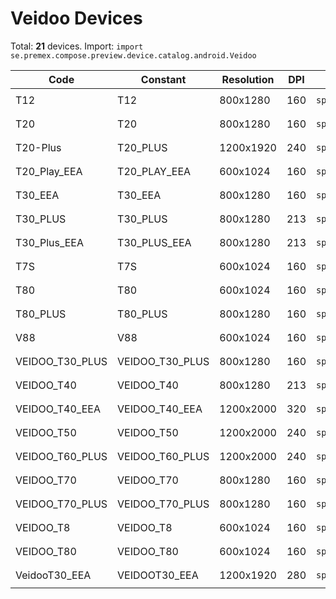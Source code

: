 # Veidoo Devices

Total: **21** devices. Import: `import se.premex.compose.preview.device.catalog.android.Veidoo`

| Code | Constant | Resolution | DPI | Compose Spec | Preview Usage |
|------|----------|------------|-----|-------------|---------------|
| T12 | T12 | 800x1280 | 160 | `spec:width=800px,height=1280px,dpi=160` | `@Preview(device = Veidoo.T12)` |
| T20 | T20 | 800x1280 | 160 | `spec:width=800px,height=1280px,dpi=160` | `@Preview(device = Veidoo.T20)` |
| T20-Plus | T20_PLUS | 1200x1920 | 240 | `spec:width=1200px,height=1920px,dpi=240` | `@Preview(device = Veidoo.T20_PLUS)` |
| T20_Play_EEA | T20_PLAY_EEA | 600x1024 | 160 | `spec:width=600px,height=1024px,dpi=160` | `@Preview(device = Veidoo.T20_PLAY_EEA)` |
| T30_EEA | T30_EEA | 800x1280 | 160 | `spec:width=800px,height=1280px,dpi=160` | `@Preview(device = Veidoo.T30_EEA)` |
| T30_PLUS | T30_PLUS | 800x1280 | 213 | `spec:width=800px,height=1280px,dpi=213` | `@Preview(device = Veidoo.T30_PLUS)` |
| T30_Plus_EEA | T30_PLUS_EEA | 800x1280 | 213 | `spec:width=800px,height=1280px,dpi=213` | `@Preview(device = Veidoo.T30_PLUS_EEA)` |
| T7S | T7S | 600x1024 | 160 | `spec:width=600px,height=1024px,dpi=160` | `@Preview(device = Veidoo.T7S)` |
| T80 | T80 | 600x1024 | 160 | `spec:width=600px,height=1024px,dpi=160` | `@Preview(device = Veidoo.T80)` |
| T80_PLUS | T80_PLUS | 800x1280 | 160 | `spec:width=800px,height=1280px,dpi=160` | `@Preview(device = Veidoo.T80_PLUS)` |
| V88 | V88 | 600x1024 | 160 | `spec:width=600px,height=1024px,dpi=160` | `@Preview(device = Veidoo.V88)` |
| VEIDOO_T30_PLUS | VEIDOO_T30_PLUS | 800x1280 | 160 | `spec:width=800px,height=1280px,dpi=160` | `@Preview(device = Veidoo.VEIDOO_T30_PLUS)` |
| VEIDOO_T40 | VEIDOO_T40 | 800x1280 | 213 | `spec:width=800px,height=1280px,dpi=213` | `@Preview(device = Veidoo.VEIDOO_T40)` |
| VEIDOO_T40_EEA | VEIDOO_T40_EEA | 1200x2000 | 320 | `spec:width=1200px,height=2000px,dpi=320` | `@Preview(device = Veidoo.VEIDOO_T40_EEA)` |
| VEIDOO_T50 | VEIDOO_T50 | 1200x2000 | 240 | `spec:width=1200px,height=2000px,dpi=240` | `@Preview(device = Veidoo.VEIDOO_T50)` |
| VEIDOO_T60_PLUS | VEIDOO_T60_PLUS | 1200x2000 | 240 | `spec:width=1200px,height=2000px,dpi=240` | `@Preview(device = Veidoo.VEIDOO_T60_PLUS)` |
| VEIDOO_T70 | VEIDOO_T70 | 800x1280 | 160 | `spec:width=800px,height=1280px,dpi=160` | `@Preview(device = Veidoo.VEIDOO_T70)` |
| VEIDOO_T70_PLUS | VEIDOO_T70_PLUS | 800x1280 | 160 | `spec:width=800px,height=1280px,dpi=160` | `@Preview(device = Veidoo.VEIDOO_T70_PLUS)` |
| VEIDOO_T8 | VEIDOO_T8 | 600x1024 | 160 | `spec:width=600px,height=1024px,dpi=160` | `@Preview(device = Veidoo.VEIDOO_T8)` |
| VEIDOO_T80 | VEIDOO_T80 | 600x1024 | 160 | `spec:width=600px,height=1024px,dpi=160` | `@Preview(device = Veidoo.VEIDOO_T80)` |
| VeidooT30_EEA | VEIDOOT30_EEA | 1200x1920 | 280 | `spec:width=1200px,height=1920px,dpi=280` | `@Preview(device = Veidoo.VEIDOOT30_EEA)` |

<!-- Generated automatically. Do not edit manually. -->
